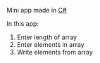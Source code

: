Mini app made in [C#](https://dotnet.microsoft.com/en-us/languages/csharp/)

In this app:
1. Enter length of array
2. Enter elements in array
3. Write elements from array

